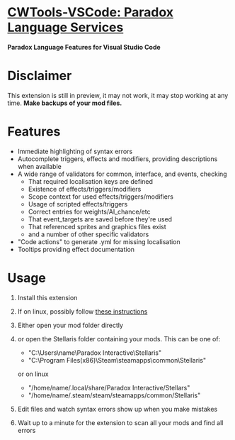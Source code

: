 # [CWTools-VSCode: Paradox Language Services](https://marketplace.visualstudio.com/items/tboby.cwtools-vscode)
**Paradox Language Features for Visual Studio Code**
# Disclaimer
This extension is still in preview, it may not work, it may stop working at any time. 
**Make backups of your mod files.**
# Features
* Immediate highlighting of syntax errors
* Autocomplete triggers, effects and modifiers, providing descriptions when available
* A wide range of validators for common, interface, and events, checking
    * That required localisation keys are defined
    * Existence of effects/triggers/modifiers
    * Scope context for used effects/triggers/modifiers
    * Usage of scripted effects/triggers
    * Correct entries for weights/AI_chance/etc
    * That event\_targets are saved before they're used
    * That referenced sprites and graphics files exist
    * and a number of other specific validators
* "Code actions" to generate .yml for missing localisation
* Tooltips providing effect documentation

# Usage
1. Install this extension
2. If on linux, possibly follow [these instructions](https://code.visualstudio.com/docs/setup/linux#_error-enospc)
3. Either open your mod folder directly
3. or open the Stellaris folder containing your mods. This can be one of:
    * "C:\Users\name\Paradox Interactive\Stellaris"
    * "C:\Program Files(x86)\Steam\steamapps\common\Stellaris"

    or on linux
    * "/home/name/.local/share/Paradox Interactive/Stellars"
    * "/home/name/.steam/steam/steamapps/common/Stellaris"
4. Edit files and watch syntax errors show up when you make mistakes
5. Wait up to a minute for the extension to scan all your mods and find all errors


